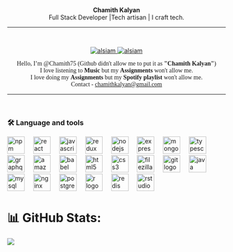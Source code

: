 
<!----------------------- MAIN -------------------------->
<p align="center" width="20">

</p>

<p align="center">
    <b>Chamith Kalyan</b>
    <br>
    Full Stack Developer |Tech artisan | I craft tech.
</p>


<hr>
<br>


<!------------------------- Socials ----------------------->

<p align="center">
<!--  <a href="https://thepropotato.github.io/portfolio" target="_blank">
  <img src="https://img.shields.io/badge/Portfolio-7F3FBF?style=for-the-badge&logo=github" alt="Portfolio" />
 </a> -->
 <a href="https://www.linkedin.com/in/chamithkalyan/" target="_blank">
  <img src="https://img.shields.io/badge/LinkedIn-7F3FBF?style=for-the-badge&logo=linkedin&logoColor=white" alt="alsiam"/>
 </a>
<!--  <a href="https://medium.com/@mosagadu" target="blank">
  <img src="https://img.shields.io/badge/Medium-7F3FBF?style=for-the-badge&logo=medium&logoColor=white" alt="Medium" />
 </a> -->
 <a href="https://www.instagram.com/chamithkalyan/" target="_blank">
  <img src="https://img.shields.io/badge/Instagram-7F3FBF?style=for-the-badge&logo=instagram&logoColor=white" alt="alsiam" />
 </a>
</p>

<p style="width=100%; font-family:titillium web" align="center">
Hello, I’m @Chamith75 (Github didn't allow me to put it as <b>"Chamith Kalyan"</b>)<br>
I love listening to <b>Music</b> but my <b>Assignments</b> won't allow me.<br>
I love doing my <b>Assignments</b> but my <b>Spotify playlist</b> won't allow me.<br>
Contact - <a href=mailto:chamithkalyan@gmail.com<>chamithkalyan@gmail.com</a><br>
</p>

<hr>
<br>

<h3 align="left">🛠 Language and tools</h3>

<div align="left">
  <img src="https://cdn.jsdelivr.net/gh/devicons/devicon/icons/npm/npm-original-wordmark.svg" height="40" alt="npm logo"  />
  <img width="12" />
  <img src="https://cdn.jsdelivr.net/gh/devicons/devicon/icons/react/react-original.svg" height="40" alt="react logo"  />
  <img width="12" />
  <img src="https://cdn.jsdelivr.net/gh/devicons/devicon/icons/javascript/javascript-original.svg" height="40" alt="javascript logo"  />
  <img width="12" />
  <img src="https://cdn.jsdelivr.net/gh/devicons/devicon/icons/redux/redux-original.svg" height="40" alt="redux logo"  />
  <img width="12" />
  <img src="https://cdn.jsdelivr.net/gh/devicons/devicon/icons/nodejs/nodejs-original.svg" height="40" alt="nodejs logo"  />
  <img width="12" />
  <img src="https://cdn.jsdelivr.net/gh/devicons/devicon/icons/express/express-original.svg" height="40" alt="express logo"  />
  <img width="12" />
  <img src="https://cdn.jsdelivr.net/gh/devicons/devicon/icons/mongodb/mongodb-original.svg" height="40" alt="mongodb logo"  />
  <img width="12" />
  <img src="https://cdn.jsdelivr.net/gh/devicons/devicon/icons/typescript/typescript-original.svg" height="40" alt="typescript logo"  />
  <img width="12" />
  <img src="https://cdn.jsdelivr.net/gh/devicons/devicon/icons/graphql/graphql-plain.svg" height="40" alt="graphql logo"  />
  <img width="12" />
  <img src="https://cdn.jsdelivr.net/gh/devicons/devicon/icons/amazonwebservices/amazonwebservices-line-wordmark.svg" height="40" alt="amazonwebservices logo"  />
  <img width="12" />
  <img src="https://cdn.jsdelivr.net/gh/devicons/devicon/icons/babel/babel-original.svg" height="40" alt="babel logo"  />
  <img width="12" />
  <img src="https://cdn.jsdelivr.net/gh/devicons/devicon/icons/html5/html5-original.svg" height="40" alt="html5 logo"  />
  <img width="12" />
  <img src="https://cdn.jsdelivr.net/gh/devicons/devicon/icons/css3/css3-original.svg" height="40" alt="css3 logo"  />
  <img width="12" />
  <img src="https://cdn.jsdelivr.net/gh/devicons/devicon/icons/filezilla/filezilla-plain.svg" height="40" alt="filezilla logo"  />
  <img width="12" />
  <img src="https://cdn.jsdelivr.net/gh/devicons/devicon/icons/git/git-original.svg" height="40" alt="git logo"  />
  <img width="12" />
  <img src="https://cdn.jsdelivr.net/gh/devicons/devicon/icons/java/java-original.svg" height="40" alt="java logo"  />
  <img width="12" />
  <img src="https://cdn.jsdelivr.net/gh/devicons/devicon/icons/mysql/mysql-original.svg" height="40" alt="mysql logo"  />
  <img width="12" />
  <img src="https://cdn.jsdelivr.net/gh/devicons/devicon/icons/nginx/nginx-original.svg" height="40" alt="nginx logo"  />
  <img width="12" />
  <img src="https://cdn.jsdelivr.net/gh/devicons/devicon/icons/postgresql/postgresql-original.svg" height="40" alt="postgresql logo"  />
  <img width="12" />
  <img src="https://cdn.jsdelivr.net/gh/devicons/devicon/icons/r/r-original.svg" height="40" alt="r logo"  />
  <img width="12" />
  <img src="https://cdn.jsdelivr.net/gh/devicons/devicon/icons/redis/redis-original.svg" height="40" alt="redis logo"  />
  <img width="12" />
  <img src="https://cdn.jsdelivr.net/gh/devicons/devicon/icons/rstudio/rstudio-original.svg" height="40" alt="rstudio logo"  />
</div>

###

# 📊 GitHub Stats:


![](https://github-readme-stats.vercel.app/api/top-langs/?username=Chamith75&theme=react&hide_border=false&include_all_commits=true&count_private=true&layout=compact)





<!-- Proudly created with GPRM ( https://gprm.itsvg.in ) -->
